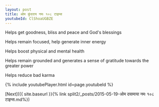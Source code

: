 ```yaml
---
layout: post
title: ओम कुंदराय नमः १०८ टाइम्स
youtubeId: ClShoaUGBZE
---
```

 
 
Helps get goodness, bliss and peace and God's blessings
 
Helps remain focused, help generate inner energy 
 
Helps boost physical and mental health 
 
Helps remain grounded and generates a sense of gratitude towards the greater power 
 
Helps reduce bad karma
 
 
 
 


{% include youtubePlayer.html id=page.youtubeId %}
 
[Next]({{ site.baseurl }}{% link  split2/_posts/2015-05-19-ओम दयामाया नमः १०८ टाइम्स.md%})
 
